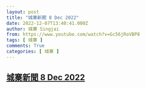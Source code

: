 ```yaml
---
layout: post
title: "城寨新聞 8 Dec 2022"
date: 2022-12-07T13:40:41.000Z
author: 城寨 Singjai
from: https://www.youtube.com/watch?v=Gc56jRoVBP8
tags: [ 城寨 ]
comments: True
categories: [ 城寨 ]
---
```

<!--1670420441000-->
[城寨新聞 8 Dec 2022](https://www.youtube.com/watch?v=Gc56jRoVBP8)
------

<div>

</div>
